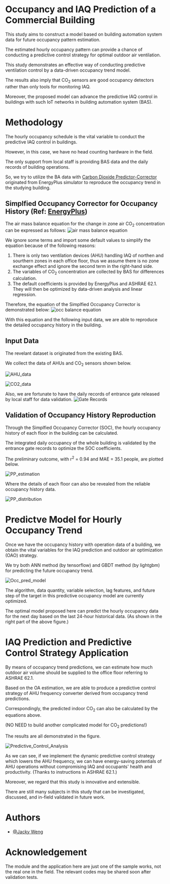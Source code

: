 # Occupancy and IAQ Prediction of a Commercial Building
This study aims to construct a model based on building automation system data for future occupancy pattern estimation.

The estimated hourly occupancy pattern can provide a chance of conducting a predictive control strategy for optimal outdoor air ventilation.

This study demonstrates an effective way of conducting predictive ventilation control by a data-driven occupancy trend model.

The results also imply that CO<sub>2</sub> sensors are good occupancy detectors rather than only tools for monitoring IAQ.

Moreover, the proposed model can advance the predictive IAQ control in buildings with such IoT networks in building automation system (BAS).


# Methodology

The hourly occupancy schedule is the vital variable to conduct the predictive IAQ control in buildings.

However, in this case, we have no head counting hardware in the field.

The only support from local staff is providing BAS data and the daily records of building operations.

So, we try to utilize the BA data with [Carbon Dioxide Predictor-Corrector](https://bigladdersoftware.com/epx/docs/9-5/engineering-reference/carbon-dioxide-predictor-corrector.html#carbon-dioxide-predictor-corrector) originated from EnergyPlus simulator to reproduce the occupancy trend in the studying building.

## Simplfied Occupancy Corrector for Occupancy History (Ref: [EnergyPlus](https://bigladdersoftware.com/epx/docs/9-5/engineering-reference/index.html))
The air mass balance equation for the change in zone air CO<sub>2</sub> concentration can be expressed as follows:
![air mass balance equation](https://github.com/JackyWeng526/Occupancy_Trend_and_IAQ_in_Commercial_Building/blob/main/docs/air_mass_balance_eq.PNG)

We ignore some terms and import some default values to simplify the equation because of the following reasons:
1. There is only two ventilation devices (AHU) handling IAQ of northen and sourthern zones in each office floor, thus we assume there is no zone exchange effect and ignore the second term in the right-hand side.
2. The variables of CO<sub>2</sub> concentration are collected by BAS for differences calculation.
3. The default coefficients is provided by EnergyPlus and ASHRAE 62.1. They will then be optimized by data-driven analysis and linear regression.

Therefore, the equation of the Simplfied Occupancy Corrector is demonstrated below:
![occ balance equation](https://github.com/JackyWeng526/Occupancy_Trend_and_IAQ_in_Commercial_Building/blob/main/docs/Occ_balance_eq.PNG)

With this equation and the following input data, we are able to reproduce the detailed occupancy history in the building.

## Input Data
The revelant dataset is originated from the existing BAS.

We collect the data of AHUs and CO<sub>2</sub> sensors shown below.

![AHU_data](https://github.com/JackyWeng526/Occupancy_Trend_and_IAQ_in_Commercial_Building/blob/main/docs/AHU_data.PNG)

![CO2_data](https://github.com/JackyWeng526/Occupancy_Trend_and_IAQ_in_Commercial_Building/blob/main/docs/CO2_data.PNG)

Also, we are fortunate to have the daily records of entrance gate released by local staff for data validation.
![Gate Records](https://github.com/JackyWeng526/Occupancy_Trend_and_IAQ_in_Commercial_Building/blob/main/docs/Gate_Record.PNG)

## Validation of Occupancy History Reproduction
Through the Simplfied Occupancy Corrector (SOC), the hourly occupancy history of each floor in the building can be calculated.

The integrated daily occupancy of the whole building is validated by the entrance gate records to optimize the SOC coefficients.

The preliminary outcome, with r<sup>2</sup> = 0.94 and MAE = 35.1 people, are plotted below.

![PP_estimation](https://github.com/JackyWeng526/Occupancy_Trend_and_IAQ_in_Commercial_Building/blob/main/docs/Population_estimate_1.PNG)

Where the details of each floor can also be revealed from the reliable occupancy history data.

![PP_distribution](https://github.com/JackyWeng526/Occupancy_Trend_and_IAQ_in_Commercial_Building/blob/main/docs/Population_distribution.PNG)


# Predictve Model for Hourly Occupancy Trend
Once we have the occupancy history with operation data of a building, we obtain the vital variables for the IAQ prediction and outdoor air optimization (OAO) strategy.

We try both ANN method (by tensorflow) and GBDT method (by lightgbm) for predicting the future occupancy trend.

![Occ_pred_model](https://github.com/JackyWeng526/Occupancy_Trend_and_IAQ_in_Commercial_Building/blob/main/docs/Occ_pred_model.PNG)

The algorithm, data quantity, variable selection, lag features, and future step of the target in this predictive occupancy model are currently optimized.

The optimal model proposed here can predict the hourly occupancy data for the next day based on the last 24-hour historical data. (As shown in the right part of the above figure.)


# IAQ Prediction and Predictive Control Strategy Application
By means of occupancy trend predictions, we can estimate how much outdoor air volume should be supplied to the office floor referring to ASHRAE 62.1. 

Based on the OA estimation, we are able to produce a predictive control strategy of AHU frequency converter derived from occupancy trend predictions.

Correspondingly, the predicted indoor CO<sub>2</sub> can also be calculated by the equations above. 

(NO NEED to build another complicated model for CO<sub>2</sub> predictions!)

The results are all demonstrated in the figure.

![Predictive_Control_Analysis](https://github.com/JackyWeng526/Occupancy_Trend_and_IAQ_in_Commercial_Building/blob/main/docs/Predictive_Control_Analysis.PNG)

As we can see, if we implement the dynamic predictive control strategy which lowers the AHU frequency, we can have energy-saving potentials of AHU operations without compromising  IAQ and occupants' health and productivity. (Thanks to instructions in ASHRAE 62.1.)

Moreover, we regard that this study is innovative and extensible. 

There are still many subjects in this study that can be investigated, discussed, and in-field validated in future work.


# Authors
- [@Jacky Weng](https://github.com/JackyWeng526)


# Acknowledgement
The module and the application here are just one of the sample works, not the real one in the field.
The relevant codes may be shared soon after validation tests.
